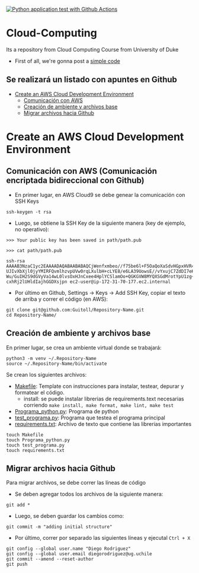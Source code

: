 [![Python application test with Github Actions](https://github.com/Guitoll/Cloud-Computing/actions/workflows/main.yml/badge.svg)](https://github.com/Guitoll/Cloud-Computing/actions/workflows/main.yml)

# Cloud-Computing
Its a repository from Cloud Computing Course from University of Duke

* First of all, we're gonna post a [simple code](https://github.com/Guitoll/Cloud-Computing/blob/main/Cloud_computing.ipynb)

## Se realizará un listado con apuntes en Github

* [Create an AWS Cloud Development Environment](https://github.com/Guitoll/Cloud-Computing/edit/main/README.md#create-an-aws-cloud-development-environment)
  * [Comunicación con AWS](https://github.com/Guitoll/Cloud-Computing/edit/main/README.md#comunicaci%C3%B3n-con-aws-comunicaci%C3%B3n-encriptada-bidireccional-con-github)
  * [Creación de ambiente y archivos base](https://github.com/Guitoll/Cloud-Computing/edit/main/README.md#creaci%C3%B3n-de-ambiente-y-archivos-base)
  * [Migrar archivos hacia Github](https://github.com/Guitoll/Cloud-Computing/blob/main/README.md#migrar-archivos-hacia-github)
  
# Create an AWS Cloud Development Environment

## Comunicación con AWS (Comunicación encriptada bidireccional con Github)
* En primer lugar, en AWS Cloud9 se debe genear la comunicación con SSH Keys
```
ssh-keygen -t rsa
```
* Luego, se obtiene la SSH Key de la siguiente manera (key de ejemplo, no operativo):

```
>>> Your public key has been saved in path/path.pub

>>> cat path/path.pub

ssh-rsa AAAAB3NzaC1yc2EAAAADAQABAABABAQCjWenfxmbeo//f75be6l+F5OaQoXaSdvHGpxHVR4R9kShiNIZUwlIQE2+MjcBBn0uIAHjcfnGAs5wXa5d/
UJIvXbXjl0jyYMIRFQvmlhzvpUVw0rqLXulbH+cLYE8/e6LA39UowsE//vYxujC7ZdDI7eK8mKVGa9gJLMO5xCKwiyjrnuq5FVRAv4poQPhgy8vqZ5c9CKjX
Wu/GuIH2S9dGVyVa14wL0lvsOxHJnCxee4HplYCSlamOo+QGKGVW8MYQXSGdMrotYpU1zg+8he0hVGVPg7T+P7/4+vwrF6jtE+rBUDWmHIpa5DOOR2NelMaWm
cxhRj2lUHldIajhGGDXsjpn ec2-user@ip-172-31-70-177.ec2.internal

```
* Por último en Github, Settings -> Keys -> Add SSH Key, copiar el texto de arriba y correr el código (en AWS):
```
git clone git@github.com:Guitoll/Repository-Name.git
cd Repository-Name/
```
## Creación de ambiente y archivos base
En primer lugar, se crea un ambiente virtual donde se trabajará:
```
python3 -m venv ~/.Repository-Name
source ~/.Repository-Name/bin/activate
```

Se crean los siguientes archivos:
* [Makefile](https://github.com/Guitoll/Cloud-Computing/blob/main/Makefile): Template con instrucciones para instalar, testear, depurar y formatear el código.
   * install: se puede instalar librerias de requirements.text necesarias corriendo `make install, make format, make lint, make test` 
* [Programa_python.py](https://github.com/Guitoll/Cloud-Computing/blob/main/hello.py): Programa de python
* [test_programa.py](https://github.com/Guitoll/Cloud-Computing/blob/main/test_hello.py): Programa que testea el programa principal
* [requirements.txt](https://github.com/Guitoll/Cloud-Computing/blob/main/requirements.txt): Archivo de texto que contiene las librerias importantes
```
touch Makefile
touch Programa_python.py
touch test_programa.py
touch requirements.txt
```
## Migrar archivos hacia Github
Para migrar archivos, se debe correr las líneas de código
* Se deben agregar todos los archivos de la siguiente manera:
```
git add *
```
* Luego, se deben guardar los cambios como:

```
git commit -m "adding initial structure"
```
* Por último, correr por separado las siguientes líneas y ejecutal `Ctrl + X`

```
git config --global user.name "Diego Rodriguez"
git config --global user.email diegorodriguez@ug.uchile
git commit --amend --reset-author
git push
```
